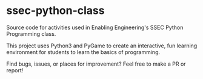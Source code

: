 # ssec-python-class
Source code for activities used in Enabling Engineering's SSEC Python Programming class.

This project uses Python3 and PyGame to create an interactive, fun learning environment for students to learn the basics of programming.

Find bugs, issues, or places for improvement?  Feel free to make a PR or report!
